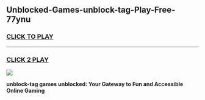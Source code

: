 
## Unblocked-Games-unblock-tag-Play-Free-77ynu
<h3>
<a href="https://premium76.site?title=unblock-tag&ref=18A1">CLICK TO PLAY</a></h3>
<hr>

<h3>
<a href="https://premium76.site?title=unblock-tag&ref=18A1">CLICK 2 PLAY</a>
  
</h3>

<a href="https://premium76.site?title=unblock-tag&ref=18A1"><img src="https://clearcache.store/games.png"></a>


**unblock-tag games unblocked: Your Gateway to Fun and Accessible Online Gaming**
